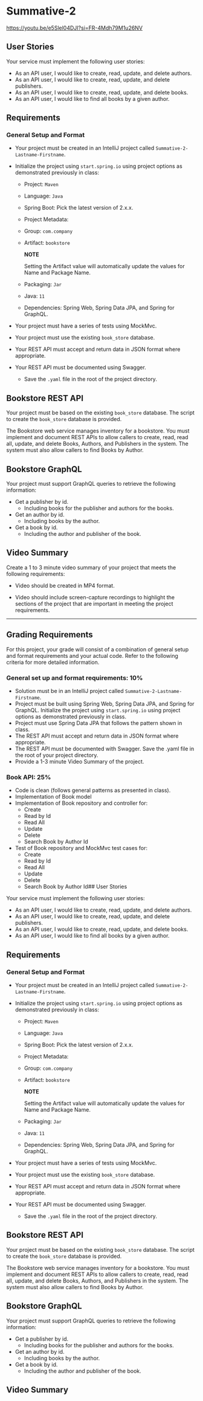 # Summative-2
https://youtu.be/e5Slel04DJI?si=FR-4Mdh79M1u26NV

## User Stories

Your service must implement the following user stories:

-   As an API user, I would like to create, read, update, and delete authors.
-   As an API user, I would like to create, read, update, and delete publishers.
-   As an API user, I would like to create, read, update, and delete books.
-   As an API user, I would like to find all books by a given author.

## Requirements

### General Setup and Format

-   Your project must be created in an IntelliJ project called  `Summative-2-Lastname-Firstname`.
    
-   Initialize the project using  `start.spring.io`  using project options as demonstrated previously in class:
    
    -   Project:  `Maven`
        
    -   Language:  `Java`
        
    -   Spring Boot: Pick the latest version of 2.x.x.
        
    -   Project Metadata:
        
    -   Group:  `com.company`
        
    -   Artifact:  `bookstore`
        
        **NOTE**
        
        Setting the Artifact value will automatically update the values for Name and Package Name.
        
    -   Packaging:  `Jar`
        
    -   Java:  `11`
        
    -   Dependencies: Spring Web, Spring Data JPA, and Spring for GraphQL.
        
-   Your project must have a series of tests using MockMvc.
    
-   Your project must use the existing  `book_store`  database.
    
-   Your REST API must accept and return data in JSON format where appropriate.
    
-   Your REST API must be documented using Swagger.
    
    -   Save the  `.yaml`  file in the root of the project directory.

## Bookstore REST API

Your project must be based on the existing  `book_store`  database. The script to create the  `book_store`  database is provided.

The Bookstore web service manages inventory for a bookstore. You must implement and document REST APIs to allow callers to create, read, read all, update, and delete Books, Authors, and Publishers in the system. The system must also allow callers to find Books by Author.

## Bookstore GraphQL

Your project must support GraphQL queries to retrieve the following information:

-   Get a publisher by id.
    -   Including books for the publisher and authors for the books.
-   Get an author by id.
    -   Including books by the author.
-   Get a book by id.
    -   Including the author and publisher of the book.

## Video Summary

Create a 1 to 3 minute video summary of your project that meets the following requirements:

-   Video should be created in MP4 format.
    
-   Video should include screen-capture recordings to highlight the sections of the project that are important in meeting the project requirements.
    

----------

## Grading Requirements

For this project, your grade will consist of a combination of general setup and format requirements and your actual code. Refer to the following criteria for more detailed information.

### **General set up and format requirements: 10%**

-   Solution must be in an IntelliJ project called  `Summative-2-Lastname-Firstname`.
-   Project must be built using Spring Web, Spring Data JPA, and Spring for GraphQL. Initialize the project using  `start.spring.io`  using project options as demonstrated previously in class.
-   Project must use Spring Data JPA that follows the pattern shown in class.
-   The REST API must accept and return data in JSON format where appropriate.
-   The REST API must be documented with Swagger. Save the .yaml file in the root of your project directory.
-   Provide a 1-3 minute Video Summary of the project.

### **Book API: 25%**

-   Code is clean (follows general patterns as presented in class).
-   Implementation of Book model
-   Implementation of Book repository and controller for:
    -   Create
    -   Read by Id
    -   Read All
    -   Update
    -   Delete
    -   Search Book by Author Id
-   Test of Book repository and MockMvc test cases for:
    -   Create
    -   Read by Id
    -   Read All
    -   Update
    -   Delete
    -   Search Book by Author Id## User Stories

Your service must implement the following user stories:

-   As an API user, I would like to create, read, update, and delete authors.
-   As an API user, I would like to create, read, update, and delete publishers.
-   As an API user, I would like to create, read, update, and delete books.
-   As an API user, I would like to find all books by a given author.

## Requirements

### General Setup and Format

-   Your project must be created in an IntelliJ project called  `Summative-2-Lastname-Firstname`.
    
-   Initialize the project using  `start.spring.io`  using project options as demonstrated previously in class:
    
    -   Project:  `Maven`
        
    -   Language:  `Java`
        
    -   Spring Boot: Pick the latest version of 2.x.x.
        
    -   Project Metadata:
        
    -   Group:  `com.company`
        
    -   Artifact:  `bookstore`
        
        **NOTE**
        
        Setting the Artifact value will automatically update the values for Name and Package Name.
        
    -   Packaging:  `Jar`
        
    -   Java:  `11`
        
    -   Dependencies: Spring Web, Spring Data JPA, and Spring for GraphQL.
        
-   Your project must have a series of tests using MockMvc.
    
-   Your project must use the existing  `book_store`  database.
    
-   Your REST API must accept and return data in JSON format where appropriate.
    
-   Your REST API must be documented using Swagger.
    
    -   Save the  `.yaml`  file in the root of the project directory.

## Bookstore REST API

Your project must be based on the existing  `book_store`  database. The script to create the  `book_store`  database is provided.

The Bookstore web service manages inventory for a bookstore. You must implement and document REST APIs to allow callers to create, read, read all, update, and delete Books, Authors, and Publishers in the system. The system must also allow callers to find Books by Author.

## Bookstore GraphQL

Your project must support GraphQL queries to retrieve the following information:

-   Get a publisher by id.
    -   Including books for the publisher and authors for the books.
-   Get an author by id.
    -   Including books by the author.
-   Get a book by id.
    -   Including the author and publisher of the book.

## Video Summary

